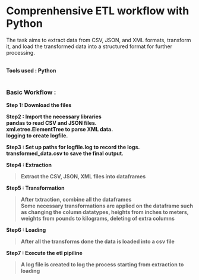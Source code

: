 # Comprenhensive ETL workflow with Python <br>

The task aims to extract data from CSV, JSON, and XML formats, transform it,
and load the transformed data into a structured format for further processing.<br><br>

<strong>Tools used : Python <br><br>

<h3>Basic Workflow : </h3>
<strong>Step 1: Download the files<br>
  
<strong>Step2 : Import the necessary libraries <br>
  pandas to read CSV and JSON files.<br>
  xml.etree.ElementTree to parse XML data.<br>
  logging to create logfile. <br>
  
<strong>Step3 : Set up paths for
  logfile.log to record the logs.
  transformed_data.csv to save the final output.

<strong>Step4 : Extraction
> Extract the CSV, JSON, XML files into dataframes <br>

<strong>Step5 : Transformation
> After txtraction, combine all the dataframes <br>
> Some necessary transformations are applied on the dataframe such as changing the column datatypes, heights from inches to meters, weights from pounds to 
  kilograms, deleting of extra columns <br>
  
<strong>Step6 : Loading  
> After all the transforms done the data is loaded into a csv file <br>

<strong>Step7 : Execute the etl pipiline
> A log file is created to log the process starting from extraction to loading <br>

